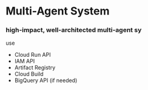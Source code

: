 # Multi-Agent System

###  high-impact, well-architected multi-agent sy
use
* Cloud Run API
* IAM API
* Artifact Registry
* Cloud Build
* BigQuery API (if needed)


